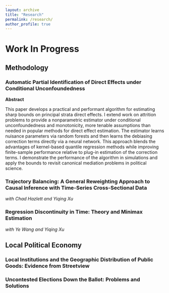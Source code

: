 ```yaml
---
layout: archive
title: "Research"
permalink: /research/
author_profile: true
---
```


# Work In Progress

## Methodology

### Automatic Partial Identification of Direct Effects under Conditional Unconfoundedness

**Abstract** 


  This paper develops a practical and performant algorithm for estimating sharp bounds on principal strata direct effects. I extend work on attrition problems to provide a nonparametric estimator under conditional unconfoundedness and monotonicity, more tenable assumptions than needed in popular methods for direct effect estimation. The estimator learns nuisance parameters via random forests and then learns the debiasing correction terms directly via a neural network. This approach blends the advantages of kernel-based quantile regression methods while improving finite-sample performance relative to plug-in estimation of the correction terms. I demonstrate the performance of the algorithm in simulations and apply the bounds to revisit canonical mediation problems in political science.


### Trajectory Balancing: A General Reweighting Approach to Causal Inference with Time-Series Cross-Sectional Data
*with Chad Hazlett and Yiqing Xu*

### Regression Discontinuity in Time: Theory and Minimax Estimation
*with Ye Wang and Yiqing Xu*

## Local Political Economy

### Local Institutions and the Geographic Distribution of Public Goods: Evidence from Streetview

### Uncontested Elections Down the Ballot: Problems and Solutions 



<!--- 
* Minimax Adjustments for Spatial Confounding _(with Apoorva Lal)_
* Natural Amenities and Political Incentives: Evidence from Climate Change _(with Janet Malzahn)_
* Does Politics Need Tiebout? Local Distributive Politics and Residential Sorting
* The Chief and the Sheriff: Election vs. Appointment in Municipal Policing _(with Shun Yamaya)_
-->
